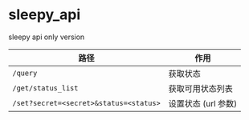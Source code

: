 # sleepy_api
sleepy api only version

| 路径                                   | 作用                |
| -------------------------------------- | ------------------- |
| `/query`                               | 获取状态            |
| `/get/status_list`                     | 获取可用状态列表    |
| `/set?secret=<secret>&status=<status>` | 设置状态 (url 参数) |
